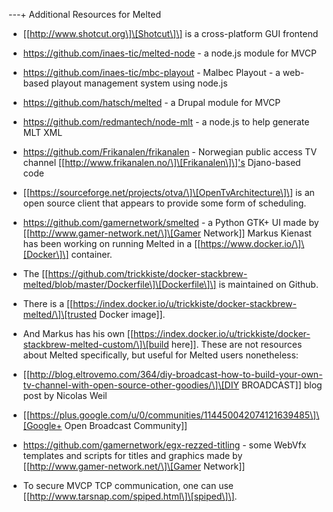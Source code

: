 ---+ Additional Resources for Melted

-   \[\[http://www.shotcut.org\]\[Shotcut\]\] is a cross-platform GUI
    frontend
-   https://github.com/inaes-tic/melted-node - a node.js module for MVCP
-   https://github.com/inaes-tic/mbc-playout - Malbec Playout - a
    web-based playout management system using node.js
-   https://github.com/hatsch/melted - a Drupal module for MVCP
-   https://github.com/redmantech/node-mlt - a node.js to help generate
    MLT XML
-   https://github.com/Frikanalen/frikanalen - Norwegian public access
    TV channel \[\[http://www.frikanalen.no/\]\[Frikanalen\]\]'s
    Djano-based code
-   \[\[https://sourceforge.net/projects/otva/\]\[OpenTvArchitecture\]\]
    is an open source client that appears to provide some form
    of scheduling.
-   https://github.com/gamernetwork/smelted - a Python GTK+ UI made by
    \[\[http://www.gamer-network.net/\]\[Gamer Network\]\] Markus
    Kienast has been working on running Melted in a
    \[\[https://www.docker.io/\]\[Docker\]\] container.

-   The
    \[\[https://github.com/trickkiste/docker-stackbrew-melted/blob/master/Dockerfile\]\[Dockerfile\]\]
    is maintained on Github.
-   There is a
    \[\[https://index.docker.io/u/trickkiste/docker-stackbrew-melted/\]\[trusted
    Docker image\]\].
-   And Markus has his own
    \[\[https://index.docker.io/u/trickkiste/docker-stackbrew-melted-custom/\]\[build
    here\]\]. These are not resources about Melted specifically, but
    useful for Melted users nonetheless:

-   \[\[http://blog.eltrovemo.com/364/diy-broadcast-how-to-build-your-own-tv-channel-with-open-source-other-goodies/\]\[DIY
    BROADCAST\]\] blog post by Nicolas Weil
-   \[\[https://plus.google.com/u/0/communities/114450042074121639485\]\[Google+
    Open Broadcast Community\]\]
-   https://github.com/gamernetwork/egx-rezzed-titling - some WebVfx
    templates and scripts for titles and graphics made by
    \[\[http://www.gamer-network.net/\]\[Gamer Network\]\]
-   To secure MVCP TCP communication, one can
    use \[\[http://www.tarsnap.com/spiped.html\]\[spiped\]\].
